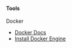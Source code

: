 
#### Tools

Docker

- [Docker Docs](https://docs.docker.com/get-started/overview/)
- [Install Docker Engine](https://docs.docker.com/engine/install/)

